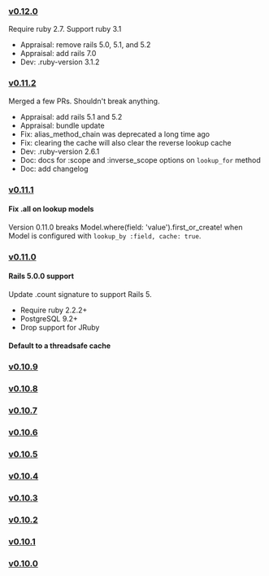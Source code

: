 ### [v0.12.0](https://github.com/companygardener/lookup_by/compare/v0.11.2...v0.12.0)

Require ruby 2.7. Support ruby 3.1

* Appraisal: remove rails 5.0, 5.1, and 5.2
* Appraisal: add rails 7.0
* Dev: .ruby-version 3.1.2

### [v0.11.2](https://github.com/companygardener/lookup_by/compare/v0.11.1...v0.11.2)

Merged a few PRs. Shouldn't break anything.

* Appraisal: add rails 5.1 and 5.2
* Appraisal: bundle update
* Fix: alias_method_chain was deprecated a long time ago
* Fix: clearing the cache will also clear the reverse lookup cache
* Dev: .ruby-version 2.6.1
* Doc: docs for :scope and :inverse_scope options on `lookup_for` method
* Doc: add changelog

### [v0.11.1](https://github.com/companygardener/lookup_by/compare/v0.11.0...v0.11.1)

#### Fix .all on lookup models

Version 0.11.0 breaks Model.where(field: 'value').first_or_create! when
Model is configured with `lookup_by :field, cache: true`.

### [v0.11.0](https://github.com/companygardener/lookup_by/compare/v0.10.9...v0.11.0)

#### Rails 5.0.0 support

Update .count signature to support Rails 5.

- Require ruby 2.2.2+
- PostgreSQL 9.2+
- Drop support for JRuby

#### Default to a threadsafe cache

### [v0.10.9](https://github.com/companygardener/lookup_by/compare/v0.10.8...v0.10.9)

### [v0.10.8](https://github.com/companygardener/lookup_by/compare/v0.10.7...v0.10.8)

### [v0.10.7](https://github.com/companygardener/lookup_by/compare/v0.10.6...v0.10.7)

### [v0.10.6](https://github.com/companygardener/lookup_by/compare/v0.10.5...v0.10.6)

### [v0.10.5](https://github.com/companygardener/lookup_by/compare/v0.10.4...v0.10.5)

### [v0.10.4](https://github.com/companygardener/lookup_by/compare/v0.10.3...v0.10.4)

### [v0.10.3](https://github.com/companygardener/lookup_by/compare/v0.10.2...v0.10.3)

### [v0.10.2](https://github.com/companygardener/lookup_by/compare/v0.10.1...v0.10.2)

### [v0.10.1](https://github.com/companygardener/lookup_by/compare/v0.10.0...v0.10.1)

### [v0.10.0](https://github.com/companygardener/lookup_by/compare/v0.9.1...v0.10.0)

